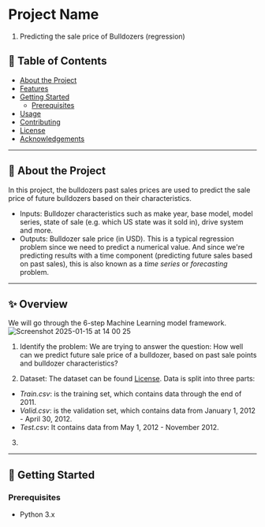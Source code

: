 # Project Name  
1. Predicting the sale price of Bulldozers  (regression)

## 📖 Table of Contents
- [About the Project](#about-the-project)  
- [Features](#features)  
- [Getting Started](#getting-started)  
  - [Prerequisites](#prerequisites)  
- [Usage](#usage)  
- [Contributing](#contributing)  
- [License](#license)  
- [Acknowledgements](#acknowledgements)  

---

## 📝 About the Project  
In this project, the bulldozers past sales prices are used to predict the sale price of future bulldozers based on their characteristics.
- Inputs: Bulldozer characteristics such as make year, base model, model series, state of sale (e.g. which US state was it sold in), drive system and more.
- Outputs: Bulldozer sale price (in USD).
This is a typical regression problem since we need to predict a numerical value. And since we're predicting results with a time component (predicting future sales based on past sales), this is also known as a *time series* or *forecasting* problem.
---

## ✨ Overview
We will go through the 6-step Machine Learning model framework. 
![Screenshot 2025-01-15 at 14 00 25](https://github.com/user-attachments/assets/e506b7d9-162b-4265-aecb-6efa040ab20d)

1. Identify the problem:
We are trying to answer the question: How well can we predict future sale price of a bulldozer, based on past sale points and bulldozer characteristics?

2. Dataset: The dataset can be found [License]([#license](https://www.kaggle.com/c/bluebook-for-bulldozers/data)). Data is split into three parts:

- *Train.csv*: is the training set, which contains data through the end of 2011.
- *Valid.csv*: is the validation set, which contains data from January 1, 2012 - April 30, 2012.
- *Test.csv*: It contains data from May 1, 2012 - November 2012.

3. 
---

## 🚀 Getting Started  

### Prerequisites   
- Python 3.x  



